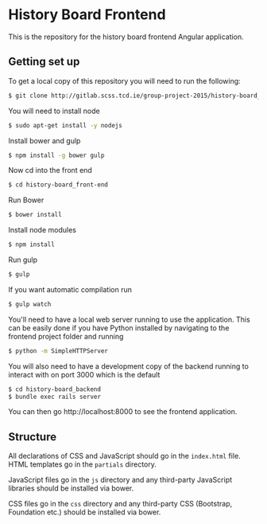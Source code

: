 # History Board Frontend

This is the repository for the history board frontend Angular application.

## Getting set up
To get a local copy of this repository you will need to run the following:
```bash
$ git clone http://gitlab.scss.tcd.ie/group-project-2015/history-board_front-end.git
```
You will need to install node
```bash
$ sudo apt-get install -y nodejs
```
Install bower and gulp
```bash
$ npm install -g bower gulp
```
Now cd into the front end
```bash
$ cd history-board_front-end
```
Run Bower
```bash
$ bower install
```
Install node modules
```bash
$ npm install
```
Run gulp
```bash
$ gulp
```
If you want automatic compilation run
```bash
$ gulp watch
```
You'll need to have a local web server running to use the application. This can be easily done if you have Python installed by navigating to the frontend project folder and running
```bash
$ python -m SimpleHTTPServer
```
You will also need to have a development copy of the backend running to interact with on port 3000 which is the default
```bash
$ cd history-board_backend
$ bundle exec rails server
```

You can then go http://localhost:8000 to see the frontend application.

## Structure
All declarations of CSS and JavaScript should go in the `index.html` file. HTML templates go in the `partials` directory.

JavaScript files go in the `js` directory and any third-party JavaScript libraries should be installed via bower.

CSS files go in the `css` directory and any third-party CSS (Bootstrap, Foundation etc.) should be installed via bower.
